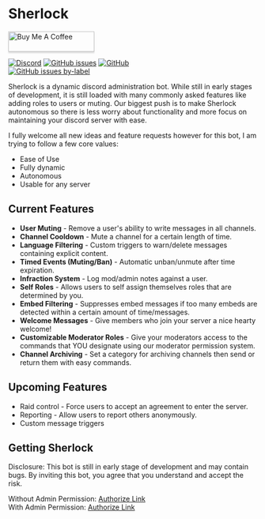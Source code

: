 # Sherlock

<a href="https://www.buymeacoff.ee/Blade2021" target="_blank"><img src="https://www.buymeacoffee.com/assets/img/custom_images/orange_img.png" alt="Buy Me A Coffee" style="height: 41px !important;width: 174px !important;box-shadow: 0px 3px 2px 0px rgba(190, 190, 190, 0.5) !important;-webkit-box-shadow: 0px 3px 2px 0px rgba(190, 190, 190, 0.5) !important;" ></a>  

<a href=https://discord.gg/dB4jeC3><img alt="Discord" src="https://img.shields.io/discord/386701951662030858?style=plastic"></a>
<a href=https://github.com/Blade2021/Sherlock/issues><img alt="GitHub issues" src="https://img.shields.io/github/issues-raw/blade2021/sherlock?style=plastic"></a>
<a href=https://github.com/blade2021/Sherlock><img alt="GitHub" src="https://img.shields.io/github/license/blade2021/sherlock?style=plastic"></a>  
<a href="https://github.com/Blade2021/Sherlock/issues?q=is%3Aissue+is%3Aopen+label%3Afeature-request"><img alt="GitHub issues by-label" src="https://img.shields.io/github/issues-raw/blade2021/sherlock/feature-request?style=plastic"></a>

Sherlock is a dynamic discord administration bot.  While still in early stages of development, it is still loaded with many commonly asked features like adding roles to users or muting.  Our biggest push is to make Sherlock autonomous so there is less worry about functionality and more focus on maintaining your discord server with ease.   

I fully welcome all new ideas and feature requests however for this bot, I am trying to follow a few core values:

- Ease of Use
- Fully dynamic
- Autonomous
- Usable for any server

## Current Features  

- **User Muting** - Remove a user's ability to write messages in all channels.  
- **Channel Cooldown** - Mute a channel for a certain length of time.
- **Language Filtering** - Custom triggers to warn/delete messages containing explicit content.
- **Timed Events (Muting/Ban)** - Automatic unban/unmute after time expiration.
- **Infraction System** - Log mod/admin notes against a user.
- **Self Roles** - Allows users to self assign themselves roles that are determined by you.
- **Embed Filtering** - Suppresses embed messages if too many embeds are detected within a certain amount of time/messages.
- **Welcome Messages** - Give members who join your server a nice hearty welcome!
- **Customizable Moderator Roles** - Give your moderators access to the commands that YOU designate using our moderator permission system.
- **Channel Archiving** - Set a category for archiving channels then send or return them with easy commands.

## Upcoming Features

- Raid control - Force users to accept an agreement to enter the server.
- Reporting - Allow users to report others anonymously.
- Custom message triggers

## Getting Sherlock
Disclosure:
This bot is still in early stage of development and may contain bugs.  By inviting this bot, you agree that you understand and accept the risk.

Without Admin Permission:  [Authorize Link](https://discord.com/api/oauth2/authorize?client_id=758855978853859340&permissions=268528758&scope=bot)  
With Admin Permission:  [Authorize Link](https://discord.com/api/oauth2/authorize?client_id=758855978853859340&permissions=8&scope=bot)


